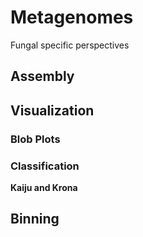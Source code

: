 # Metagenomes


Fungal specific perspectives

## Assembly

## Visualization

### Blob Plots

### Classification

**Kaiju and Krona**

## Binning

